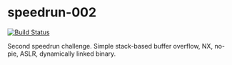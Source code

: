 # speedrun-002

[![Build Status](https://travis-ci.com/o-o-overflow/dc2019q-speedrun-002.svg?token=6XM5nywRvLrMFwxAsXj3&branch=master)](https://travis-ci.com/o-o-overflow/dc2019q-speedrun-002)

Second speedrun challenge. Simple stack-based buffer overflow, NX, no-pie, ASLR, dynamically linked binary. 
 
